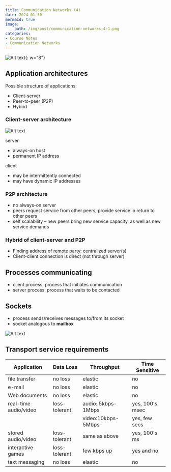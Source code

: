 ```yaml
---
title: Communication Networks (4)
date: 2024-01-30
mermaid: true
image:
    path: /img/post/communication-networks-4-1.png
categories:
- Course Notes
- Communication Networks
---
```


![Alt text](/img/post/communication-networks-4-3.png){: w="8"}

## Application architectures

Possible structure of applications:

- Client-server
- Peer-to-peer (P2P)
- Hybrid

### Client-server architecture

![Alt text](/img/post/communication-networks-4-1.png)

server

- always-on host
- permanent IP address

client

- may be intermittently connected
- may have dynamic IP addresses

### P2P architecture

- no always-on server
- peers request service from other peers, provide service in return to other peers
- self scalability – new peers bring new service capacity, as well as new service demands

### Hybrid of client-server and P2P

- Finding address of remote party: centralized server(s)
- Client-client connection is direct (not through server) 

## Processes communicating

- client process: process that initiates communication
- server process: process that waits to be contacted

## Sockets

- process sends/receives messages to/from its socket
- socket analogous to **mailbox**

![Alt text](/img/post/communication-networks-4-5.png)

## Transport service requirements

| Application        | Data Loss    | Throughput                        | Time Sensitive        |
|--------------------|--------------|-----------------------------------|-----------------------|
| file transfer      | no loss      | elastic                           | no                    |
| e-mail             | no loss      | elastic                           | no                    |
| Web documents      | no loss      | elastic                           | no                    |
| real-time audio/video | loss-tolerant | audio: 5kbps-1Mbps              | yes, 100's msec       |
|                    |              | video:10kbps-5Mbps                | yes, few secs         |
| stored audio/video | loss-tolerant | same as above                    | yes, 100's ms         |
| interactive games  | loss-tolerant | few kbps up                       | yes and no            |
| text messaging     | no loss      | elastic                           | no                    |

